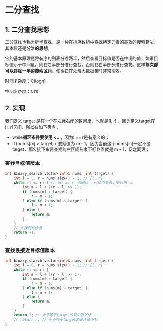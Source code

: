 # 二分查找

## 1. 二分查找思想

二分查找也称为折半查找，是一种在排序数组中查找特定元素的高效的搜索算法，其本质还是**分治的思想**。

它的基本原理是将有序的列表分成两半，然后查看目标值是否在中间的值，如果目标值小于中间值，则在左半部分进行查找，否则在右半部分进行查找。这样**每次都可以排除一半的搜索区间**，使得它在处理大数据集时非常高效。

时间复杂度：O(logn)

空间复杂度：O(1)

## 2. 实现

我们定义 target 是在一个在左闭右闭的区间里，也就是[l, r] ，因为定义target在[l, r]区间，所以有如下两点：

+ while**循环条件要使用 <=** ，因为l == r是有意义的；
+ if (nums[m] > target) r 要赋值为 m - 1，因为当前这个nums[m]一定不是target，那么接下来要查找的左区间结束下标位置就是 m - 1，反之同理；

### 查找目标值版本

```cpp
int binary_search(vector<int>& nums, int target) {
    int l = 0, r = nums.size() - 1; // [l, r]
    while (l <= r) { // 当l == r，区间[l, r]依然有效，所以用 <=
        int m = l + ((r - l) >> 1);
        if (nums[m] > target) {
            r = m - 1; 
        } else if (nums[m] < target) {
            l = m + 1; 
        } else {
            return m; 
        }
    }
    // 未找到目标值
    return -1;
}
```

### 查找最接近目标值版本

```cpp
int binary_search(vector<int>& nums, int target) {
    int l = 0, r = nums.size() - 1; // [l, r]
    while (l <= r) {
        int m = l + ((r - l) >> 1);
        if (nums[m] > target) {
            r = m - 1;
        } else if (nums[m] < target) {
            l = m + 1;
        } else {
            return m;
        }
    }
    return l; // 大于等于target的最小值下标
    // return r; // 小于等于target的最大值下标
}
```
